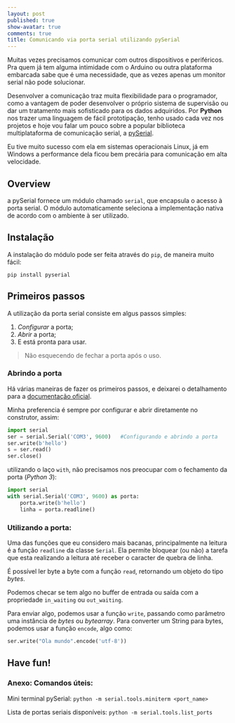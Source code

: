 ```yaml
---
layout: post
published: true
show-avatar: true
comments: true
title: Comunicando via porta serial utilizando pySerial
---
```

Muitas vezes precisamos comunicar com outros dispositivos e periféricos. Pra quem já tem alguma intimidade com o Arduino ou outra plataforma embarcada sabe que é uma necessidade, que as vezes apenas um monitor serial não pode solucionar.

Desenvolver a comunicação traz muita flexibilidade para o programador, como a vantagem de poder desenvolver o próprio sistema de supervisão ou dar um tratamento mais sofisticado para os dados adquiridos.
Por **Python** nos trazer uma linguagem de fácil prototipação, tenho usado cada vez nos projetos e hoje vou falar um pouco sobre a popular biblioteca multiplataforma de comunicação serial, a [pySerial](https://pythonhosted.org/pyserial).

Eu tive muito sucesso com ela em sistemas operacionais Linux, já em Windows a performance dela ficou bem precária para comunicação em alta velocidade.

## Overview

a pySerial fornece um módulo chamado `serial`, que encapsula o acesso à porta serial. O módulo automaticamente seleciona a implementação nativa de acordo com o ambiente à ser utilizado.

## Instalação

A instalação do módulo pode ser feita através do `pip`, de maneira muito fácil:
```shell
pip install pyserial
```

## Primeiros passos

A utilização da porta serial consiste em algus passos simples:
1. _Configurar_ a porta;
2. _Abrir_ a porta;
3. E está pronta para usar.

> Não esquecendo de fechar a porta após o uso.

### Abrindo a porta

Há várias maneiras de fazer os primeiros passos, e deixarei o detalhamento para a [documentação oficial](https://pythonhosted.org/pyserial/shortintro.html).

Minha preferencia é sempre por configurar e abrir diretamente no construtor, assim:

```python
import serial
ser = serial.Serial('COM3', 9600)	#Configurando e abrindo a porta
ser.write(b'hello')
s = ser.read()
ser.close()
```

utilizando o laço `with`, não precisamos nos preocupar com o fechamento da porta (_Python 3_):

```python
import serial
with serial.Serial('COM3', 9600) as porta: 	
	porta.write(b'hello')
    linha = porta.readline()
```

### Utilizando a porta:

Uma das funções que eu considero mais bacanas, principalmente na leitura é a função `readline` da classe `Serial`. Ela permite bloquear (ou não) a tarefa que esta realizando a leitura até receber o caracter de quebra de linha.

É possível ler byte a byte com a função `read`, retornando um objeto do tipo _bytes_.

Podemos checar se tem algo no buffer de entrada ou saída com a propriedade `in_waiting` ou `out_waiting`.

Para enviar algo, podemos usar a função `write`, passando como parâmetro uma instância de _bytes_ ou _bytearray_. Para converter um String para bytes, podemos usar a função `encode`, algo como:
```python
ser.write("Ola mundo".encode('utf-8'))
```

## Have fun!

### Anexo: Comandos úteis:

Mini terminal pySerial:
`python -m serial.tools.miniterm <port_name>`

Lista de portas seriais disponíveis:
`python -m serial.tools.list_ports`

